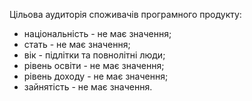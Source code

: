 Цільова аудиторія споживачів програмного продукту:

- національність - не має значення;
- стать - не має значення;
- вік - підлітки та повнолітні люди;
- рівень освіти - не має значення;
- рівень доходу - не має значення;
- зайнятість - не має значення.
